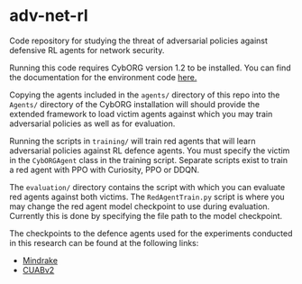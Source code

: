 # adv-net-rl
Code repository for studying the threat of adversarial policies against defensive RL agents for network security.

Running this code requires CybORG version 1.2 to be installed. You can find the documentation for the environment code [here.](https://github.com/cage-challenge/CybORG/tree/cage-challenge-1)

Copying the agents included in the `agents/` directory of this repo into the `Agents/` directory of the CybORG installation will should provide the extended framework to load victim agents against which you may train adversarial policies as well as for evaluation.

Running the scripts in `training/` will train red agents that will learn adversarial policies against RL defence agents. You must specify the victim in the ```CybORGAgent``` class in the training script. Separate scripts exist to train a red agent with PPO with Curiosity, PPO or DDQN.

The `evaluation/` directory contains the script with which you can evaluate red agents against both victims. The ```RedAgentTrain.py``` script is where you may change the red agent model checkpoint to use during evaluation. Currently this is done by specifying the file path to the model checkpoint.

The checkpoints to the defence agents used for the experiments conducted in this research can be found at the following links:
- [Mindrake](https://github.com/alan-turing-institute/cage-challenge-1-public)
- [CUABv2](https://github.com/mprhode/cyborg-submission-CUABv2)



